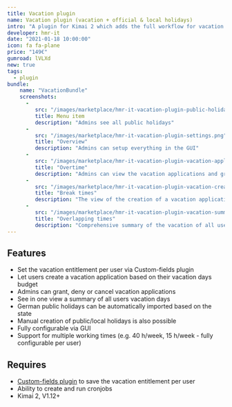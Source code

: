 ```yaml
---
title: Vacation plugin
name: Vacation plugin (vacation + official & local holidays)
intro: "A plugin for Kimai 2 which adds the full workflow for vacation + official & local holidays"
developer: hmr-it
date: "2021-01-18 10:00:00"
icon: fa fa-plane
price: "149€"
gumroad: lVLXd
new: true
tags:
  - plugin
bundle:
    name: "VacationBundle"
    screenshots:
      - 
         src: "/images/marketplace/hmr-it-vacation-plugin-public-holiday.png"
         title: Menu item 
         description: "Admins see all public holidays" 
      - 
         src: "/images/marketplace/hmr-it-vacation-plugin-settings.png"
         title: "Overview"
         description: "Admins can setup everything in the GUI"
      - 
         src: "/images/marketplace/hmr-it-vacation-plugin-vacation-applications.png"
         title: "Overtime"
         description: "Admins can view the vacation applications and grant or deny them"
      - 
         src: "/images/marketplace/hmr-it-vacation-plugin-vacation-create.png"
         title: "Break times"
         description: "The view of the creation of a vacation application"
      - 
         src: "/images/marketplace/hmr-it-vacation-plugin-vacation-summary.png"
         title: "Overlapping times"
         description: "Comprehensive summary of the vacation of all users"
---
```


## Features

- Set the vacation entitlement per user via Custom-fields plugin
- Let users create a vacation application based on their vacation days budget
- Admins can grant, deny or cancel vacation applications
- See in one view a summary of all users vacation days
- German public holidays can be automatically imported based on the state
- Manual creation of public/local holidays is also possible
- Fully configurable via GUI
- Support for multiple working times (e.g. 40 h/week, 15 h/week - fully configurable per user)

## Requires

- [Custom-fields plugin](https://www.kimai.org/store/custom-fields-bundle.html) to save the vacation entitlement per user
- Ability to create and run cronjobs
- Kimai 2, V1.12+

